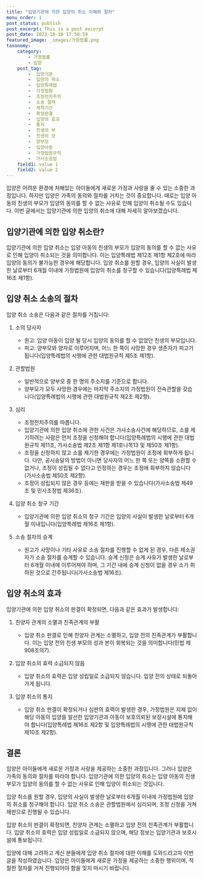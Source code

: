 ```yaml
---
title: "입양기관에 의한 입양의 취소 이해와 절차"
menu_order: 1
post_status: publish
post_excerpt: This is a post excerpt
post_date: 2023-10-10 17:50:59
featured_image: _images/가정법률.png
taxonomy:
    category:
        - 가정법률
        - 입양
    post_tag:
        -  입양기관
        -  입양의 취소
        -  입양특례법
        -  가정법원
        -  조정전치주의
        -  소송 절차
        -  제척기간
        -  확정판결
        -  입양의 효과
        -  통지
        -  친생의 부
        -  친생의 모
        -  양부모
        -  입양아동
        -  가정법원규칙
        -  가사소송법
    field1: value 1
    field2: value 2
---
```




입양은 어려운 환경에 처해있는 아이들에게 새로운 가정과 사랑을 줄 수 있는 소중한 과정입니다. 하지만 입양은 가족의 동의와 절차를 거치는 것이 중요합니다. 때로는 입양 아동의 친생의 부모가 입양의 동의를 할 수 없는 사유로 인해 입양이 취소될 수도 있습니다. 이번 글에서는 입양기관에 의한 입양의 취소에 대해 자세히 알아보겠습니다.

## 입양기관에 의한 입양 취소란?
입양기관에 의한 입양 취소는 입양 아동의 친생의 부모가 입양의 동의를 할 수 없는 사유로 인해 입양이 취소되는 것을 의미합니다. 이는 입양특례법 제12조 제1항 제2호에 따라 입양의 동의가 불가능한 경우에 해당합니다. 입양 취소를 원할 경우, 입양의 사실이 발생한 날로부터 6개월 이내에 가정법원에 입양의 취소를 청구할 수 있습니다(입양특례법 제16조 제1항).

## 입양 취소 소송의 절차
입양 취소 소송은 다음과 같은 절차를 거칩니다:

1. 소의 당사자
   - 원고: 입양 아동이 입양 될 당시 입양의 동의를 할 수 없었던 친생의 부모입니다.
   - 피고: 양부모와 양자로 이루어지며, 어느 한 쪽이 사망한 경우 생존자가 피고가 됩니다(입양특례법의 시행에 관한 대법원규칙 제5조 제1항).

2. 관할법원
   - 일반적으로 양부모 중 한 명의 주소지를 기준으로 합니다.
   - 양부모가 모두 사망한 경우에는 마지막 주소지의 가정법원이 전속관할을 갖습니다(입양특례법의 시행에 관한 대법원규칙 제2조 제2항).

3. 심리
   - 조정전치주의를 따릅니다.
   - 입양기관에 의한 입양 취소에 관한 사건은 가사소송사건에 해당하므로, 소를 제기하려는 사람은 먼저 조정을 신청해야 합니다(입양특례법의 시행에 관한 대법원규칙 제11조, 가사소송법 제2조 제1항 제1호나목13 및 제50조 제1항).
   - 조정을 신청하지 않고 소를 제기한 경우에는 가정법원이 조정에 회부하게 됩니다. 다만, 공시송달의 방법이 아니면 당사자의 어느 한 쪽 또는 양쪽을 소환할 수 없거나, 조정이 성립될 수 없다고 인정하는 경우는 조정에 회부하지 않습니다(가사소송법 제50조 제2항).
   - 조정이 성립되지 않은 경우 등에는 재판을 받을 수 있습니다(가사소송법 제49조 및 민사조정법 제36조).

4. 입양 취소 청구 기간
   - 입양기관에 의한 입양 취소의 청구 기간은 입양의 사실이 발생한 날로부터 6개월 이내입니다(입양특례법 제16조 제1항).

5. 소송 절차의 승계
   - 원고가 사망이나 기타 사유로 소송 절차를 진행할 수 없게 된 경우, 다른 제소권자가 소송 절차를 승계할 수 있습니다. 승계 신청은 승계 사유가 발생한 날로부터 6개월 이내에 이루어져야 하며, 그 기간 내에 승계 신청이 없을 경우 소가 취하된 것으로 간주됩니다(가사소송법 제16조).

## 입양 취소의 효과
입양기관에 의한 입양 취소의 판결이 확정되면, 다음과 같은 효과가 발생합니다:

1. 친양자 관계의 소멸과 친족관계의 부활
   - 입양 취소 판결로 인해 친양자 관계는 소멸하고, 입양 전의 친족관계가 부활합니다. 이는 입양 전의 친생 부모의 성과 본이 회복되는 것을 의미합니다(민법 제908조의7).

2. 입양 취소의 효력 소급되지 않음
   - 입양 취소의 효력은 입양 성립일로 소급되지 않습니다. 입양 전의 상태로 되돌아가게 됩니다.

3. 입양 취소의 통지
   - 입양 취소 판결이 확정되거나 심판의 효력이 발생한 경우, 가정법원은 지체 없이 해당 아동의 입양을 알선한 입양기관과 아동이 보호의뢰된 보장시설에 통지해야 합니다(입양특례법 제16조 제2항 및 입양특례법의 시행에 관한 대법원규칙 제10조 제2항).

## 결론
입양은 아이들에게 새로운 가정과 사랑을 제공하는 소중한 과정입니다. 그러나 입양은 가족의 동의와 절차를 따라야 합니다. 입양기관에 의한 입양의 취소는 입양 아동의 친생 부모가 입양의 동의를 할 수 없는 사유로 인해 입양이 취소되는 것입니다.

입양 취소를 원할 경우, 입양의 사실이 발생한 날로부터 6개월 이내에 가정법원에 입양의 취소를 청구해야 합니다. 입양 취소 소송은 관할법원에서 심리되며, 조정 신청을 거쳐 재판으로 진행될 수 있습니다.

입양 취소의 판결이 확정되면, 친양자 관계는 소멸하고 입양 전의 친족관계가 부활합니다. 입양 취소의 효력은 입양 성립일로 소급되지 않으며, 해당 정보는 입양기관과 보호시설에 통보됩니다.

입양에 대해 고려하고 계신 분들에게 입양 취소 절차에 대한 이해를 도와드리고자 이번 글을 작성하였습니다. 입양은 아이들에게 새로운 가정을 제공하는 소중한 행위이며, 적절한 절차를 거쳐 진행되어야 함을 잊지 마시기 바랍니다.






























































